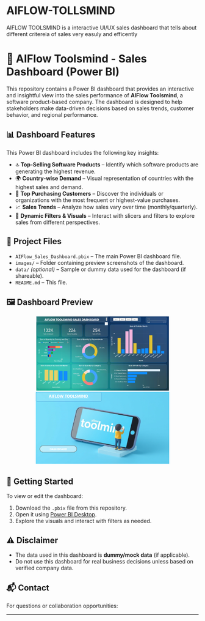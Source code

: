 # AIFLOW-TOLLSMIND
AIFLOW TOOLSMIND is a interactive UI/UX sales dashboard that tells about different critereia of sales very easuly and efficently
# 🧠 AIFlow Toolsmind - Sales Dashboard (Power BI)

This repository contains a Power BI dashboard that provides an interactive and insightful view into the sales performance of **AIFlow Toolsmind**, a software product-based company. The dashboard is designed to help stakeholders make data-driven decisions based on sales trends, customer behavior, and regional performance.

## 📊 Dashboard Features

This Power BI dashboard includes the following key insights:

- 🔝 **Top-Selling Software Products** – Identify which software products are generating the highest revenue.
- 🌍 **Country-wise Demand** – Visual representation of countries with the highest sales and demand.
- 👤 **Top Purchasing Customers** – Discover the individuals or organizations with the most frequent or highest-value purchases.
- 📈 **Sales Trends** – Analyze how sales vary over time (monthly/quarterly).
- 🧩 **Dynamic Filters & Visuals** – Interact with slicers and filters to explore sales from different perspectives.

## 📁 Project Files

- `AIFlow_Sales_Dashboard.pbix` – The main Power BI dashboard file.
- `images/` – Folder containing preview screenshots of the dashboard.
- `data/` *(optional)* – Sample or dummy data used for the dashboard (if shareable).
- `README.md` – This file.

## 🖼️ Dashboard Preview

<p align="center">
  <img src="images/dashboard1.png" alt="Dashboard 1" width="350"/>
  <img src="images/dashboard2.png" alt="Dashboard 2" width="350"/>
</p>



## 🚀 Getting Started

To view or edit the dashboard:

1. Download the `.pbix` file from this repository.
2. Open it using [Power BI Desktop](https://powerbi.microsoft.com/desktop/).
3. Explore the visuals and interact with filters as needed.

## ⚠️ Disclaimer

- The data used in this dashboard is **dummy/mock data** (if applicable).
- Do not use this dashboard for real business decisions unless based on verified company data.

## 📬 Contact

For questions or collaboration opportunities:


---

